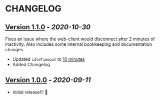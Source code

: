 # CHANGELOG

## [Version 1.1.0](https://github.com/asleepace/consoledump.io/tree/version/1.1) - *2020-10-30*

Fixes an issue where the web-client would disconnect after 2 minutes of inactivity. Also includes some internal bookkeeping and documentation changes.

- Updated `idleTimeout` to [10 minutes](https://elysiajs.com/patterns/websocket.html)
- Added Changelog

## [Version 1.0.0](https://github.com/asleepace/consoledump.io/commit/07d8bd13876b2a316a153110df294bda8916c970) - *2020-09-11*

- Initial release!!! 🎉